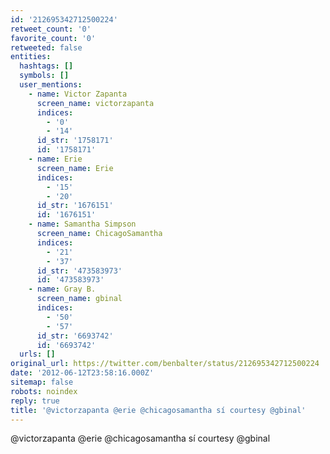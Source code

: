 ```yaml
---
id: '212695342712500224'
retweet_count: '0'
favorite_count: '0'
retweeted: false
entities:
  hashtags: []
  symbols: []
  user_mentions:
    - name: Victor Zapanta
      screen_name: victorzapanta
      indices:
        - '0'
        - '14'
      id_str: '1758171'
      id: '1758171'
    - name: Erie
      screen_name: Erie
      indices:
        - '15'
        - '20'
      id_str: '1676151'
      id: '1676151'
    - name: Samantha Simpson
      screen_name: ChicagoSamantha
      indices:
        - '21'
        - '37'
      id_str: '473583973'
      id: '473583973'
    - name: Gray B.
      screen_name: gbinal
      indices:
        - '50'
        - '57'
      id_str: '6693742'
      id: '6693742'
  urls: []
original_url: https://twitter.com/benbalter/status/212695342712500224
date: '2012-06-12T23:58:16.000Z'
sitemap: false
robots: noindex
reply: true
title: '@victorzapanta @erie @chicagosamantha sí courtesy @gbinal'
---
```


@victorzapanta @erie @chicagosamantha sí courtesy @gbinal
